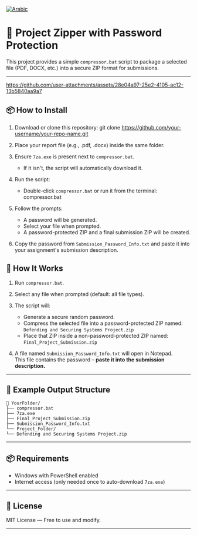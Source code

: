 [![Arabic](https://img.shields.io/badge/lang-ar-green.svg)](README.ar.md)

# 🔐 Project Zipper with Password Protection

This project provides a simple `compressor.bat` script to package a selected file (PDF, DOCX, etc.) into a secure ZIP format for submissions.

---

https://github.com/user-attachments/assets/28e04a97-25e2-4105-ac12-13b5840aa9a7


## 📦 How to Install

1. Download or clone this repository:
   git clone https://github.com/your-username/your-repo-name.git

2. Place your report file (e.g., .pdf, .docx) inside the same folder.

3. Ensure `7za.exe` is present next to `compressor.bat`.
   - If it isn't, the script will automatically download it.

4. Run the script:
   - Double-click `compressor.bat` or run it from the terminal:
     compressor.bat

5. Follow the prompts:
   - A password will be generated.
   - Select your file when prompted.
   - A password-protected ZIP and a final submission ZIP will be created.

6. Copy the password from `Submission_Password_Info.txt` and paste it into your assignment's submission description.


## 🧭 How It Works

1. Run `compressor.bat`.
2. Select any file when prompted (default: all file types).
3. The script will:
   - Generate a secure random password.
   - Compress the selected file into a password-protected ZIP named:  
     `Defending and Securing Systems Project.zip`
   - Place that ZIP inside a non-password-protected ZIP named:  
     `Final_Project_Submission.zip`

4. A file named `Submission_Password_Info.txt` will open in Notepad.  
   This file contains the password – **paste it into the submission description.**

---

## 📁 Example Output Structure
```
📁 YourFolder/
├── compressor.bat
├── 7za.exe
├── Final_Project_Submission.zip
├── Submission_Password_Info.txt
└── Project_Folder/
└── Defending and Securing Systems Project.zip
```
---

## 📦 Requirements

- Windows with PowerShell enabled
- Internet access (only needed once to auto-download `7za.exe`)

---

## 📃 License

MIT License — Free to use and modify.

---
